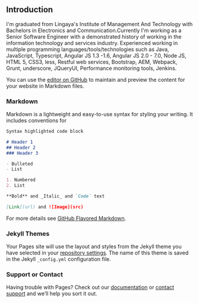 ## Introduction
I'm graduated from Lingaya's Institute of Management And Technology with Bachelors in Electronics and Communication.Currently I'm working as a Senior Software Engineer with a demonstrated history of working in the information technology and services industry. Experienced working in multiple programming languages/tools/technologies such as Java, JavaScript, Typescript, Angular JS 1.3 -1.6, Angular JS 2.0 - 7.0, Node JS, HTML 5, CSS3, less, Restful web services, Bootstrap, AEM, Webpack, Grunt, underscore, JQueryUI, Performance monitoring tools, Jenkins. 

You can use the [editor on GitHub](https://github.com/Srishti2490/srishti.github.io/edit/master/README.md) to maintain and preview the content for your website in Markdown files.


### Markdown

Markdown is a lightweight and easy-to-use syntax for styling your writing. It includes conventions for

```markdown
Syntax highlighted code block

# Header 1
## Header 2
### Header 3

- Bulleted
- List

1. Numbered
2. List

**Bold** and _Italic_ and `Code` text

[Link](url) and ![Image](src)
```

For more details see [GitHub Flavored Markdown](https://guides.github.com/features/mastering-markdown/).

### Jekyll Themes

Your Pages site will use the layout and styles from the Jekyll theme you have selected in your [repository settings](https://github.com/Srishti2490/srishti.github.io/settings). The name of this theme is saved in the Jekyll `_config.yml` configuration file.

### Support or Contact

Having trouble with Pages? Check out our [documentation](https://help.github.com/categories/github-pages-basics/) or [contact support](https://github.com/contact) and we’ll help you sort it out.
